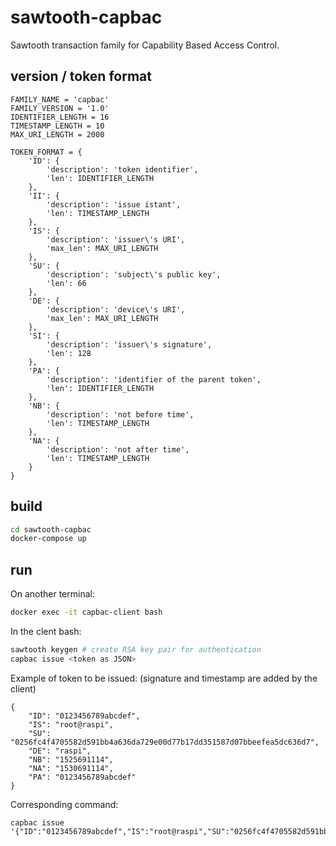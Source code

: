 # sawtooth-capbac

Sawtooth transaction family for Capability Based Access Control.

## version / token format

    FAMILY_NAME = 'capbac'
    FAMILY_VERSION = '1.0'
    IDENTIFIER_LENGTH = 16
    TIMESTAMP_LENGTH = 10
    MAX_URI_LENGTH = 2000
    
    TOKEN_FORMAT = {
        'ID': {
            'description': 'token identifier',
            'len': IDENTIFIER_LENGTH
        },
        'II': {
            'description': 'issue istant',
            'len': TIMESTAMP_LENGTH
        },
        'IS': {
            'description': 'issuer\'s URI',
            'max_len': MAX_URI_LENGTH
        },
        'SU': {
            'description': 'subject\'s public key',
            'len': 66
        },
        'DE': {
            'description': 'device\'s URI',
            'max_len': MAX_URI_LENGTH
        },
        'SI': {
            'description': 'issuer\'s signature',
            'len': 128
        },
        'PA': {
            'description': 'identifier of the parent token',
            'len': IDENTIFIER_LENGTH
        },
        'NB': {
            'description': 'not before time',
            'len': TIMESTAMP_LENGTH
        },
        'NA': {
            'description': 'not after time',
            'len': TIMESTAMP_LENGTH
        }
    }

## build

```bash
cd sawtooth-capbac
docker-compose up
```

## run

On another terminal:

```bash
docker exec -it capbac-client bash
```

In the clent bash:

```bash
sawtooth keygen # create RSA key pair for authentication
capbac issue <token as JSON>
```

Example of token to be issued: (signature and timestamp are added by the client)

    {
        "ID": "0123456789abcdef",
        "IS": "root@raspi",
        "SU": "0256fc4f4705582d591bb4a636da729e00d77b17dd351587d07bbeefea5dc636d7",
        "DE": "raspi",
        "NB": "1525691114",
        "NA": "1530691114",
        "PA": "0123456789abcdef"
    }

Corresponding command:

    capbac issue '{"ID":"0123456789abcdef","IS":"root@raspi","SU":"0256fc4f4705582d591bb4a636da729e00d77b17dd351587d07bbeefea5dc636d7","DE":"raspi","NB":"1525691114","NA":"1530691114","PA":"0123456789abcdef"}'
